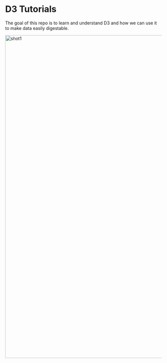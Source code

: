 # D3 Tutorials
The goal of this repo is to learn and understand D3 and how we can use it to make data easily digestable.

<img width="1039" alt="shot1" src="https://user-images.githubusercontent.com/13631369/33448901-1800b9da-d5bc-11e7-8d0e-2cb57a804367.png">
